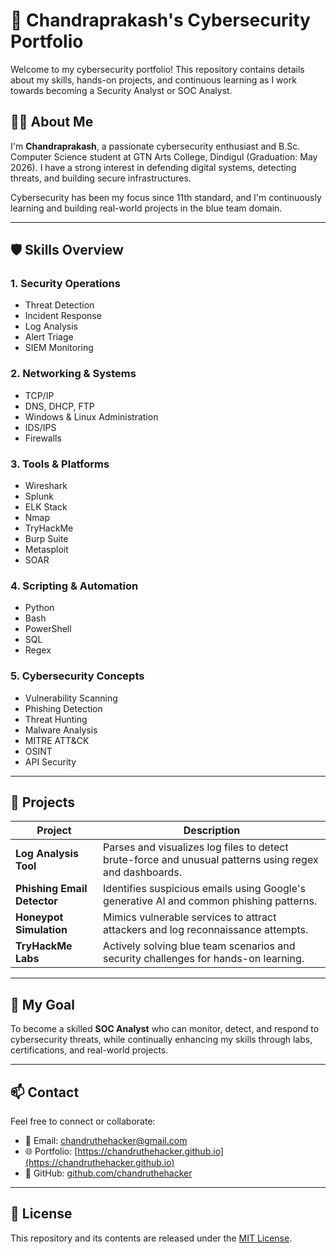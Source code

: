 # 🔐 Chandraprakash's Cybersecurity Portfolio

Welcome to my cybersecurity portfolio! This repository contains details about my skills, hands-on projects, and continuous learning as I work towards becoming a Security Analyst or SOC Analyst.

## 👨‍💻 About Me

I'm **Chandraprakash**, a passionate cybersecurity enthusiast and B.Sc. Computer Science student at GTN Arts College, Dindigul (Graduation: May 2026). I have a strong interest in defending digital systems, detecting threats, and building secure infrastructures.

Cybersecurity has been my focus since 11th standard, and I'm continuously learning and building real-world projects in the blue team domain.

---

## 🛡️ Skills Overview

### 1. Security Operations
- Threat Detection
- Incident Response
- Log Analysis
- Alert Triage
- SIEM Monitoring

### 2. Networking & Systems
- TCP/IP
- DNS, DHCP, FTP
- Windows & Linux Administration
- IDS/IPS
- Firewalls

### 3. Tools & Platforms
- Wireshark
- Splunk
- ELK Stack
- Nmap
- TryHackMe
- Burp Suite
- Metasploit
- SOAR

### 4. Scripting & Automation
- Python
- Bash
- PowerShell
- SQL
- Regex

### 5. Cybersecurity Concepts
- Vulnerability Scanning
- Phishing Detection
- Threat Hunting
- Malware Analysis
- MITRE ATT&CK
- OSINT
- API Security

---

## 🔬 Projects

| Project | Description |
|--------|-------------|
| **Log Analysis Tool** | Parses and visualizes log files to detect brute-force and unusual patterns using regex and dashboards. |
| **Phishing Email Detector** | Identifies suspicious emails using Google's generative AI and common phishing patterns. |
| **Honeypot Simulation** | Mimics vulnerable services to attract attackers and log reconnaissance attempts. |
| **TryHackMe Labs** | Actively solving blue team scenarios and security challenges for hands-on learning. |

---

## 🎯 My Goal

To become a skilled **SOC Analyst** who can monitor, detect, and respond to cybersecurity threats, while continually enhancing my skills through labs, certifications, and real-world projects.

---

## 📫 Contact

Feel free to connect or collaborate:

- 📧 Email: chandruthehacker@gmail.com  
- 🌐 Portfolio: [https://chandruthehacker.github.io](https://chandruthehacker.github.io)  
- 🐙 GitHub: [github.com/chandruthehacker](https://github.com/chandruthehacker)

---

## 📜 License

This repository and its contents are released under the [MIT License](LICENSE).
